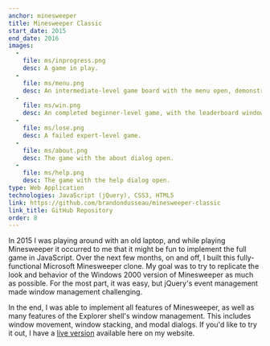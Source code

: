 ```yaml
---
anchor: minesweeper
title: Minesweeper Classic
start_date: 2015
end_date: 2016
images:
  -
    file: ms/inprogress.png
    desc: A game in play.
  -
    file: ms/menu.png
    desc: An intermediate-level game board with the menu open, demonstrating game options.
  -
    file: ms/win.png
    desc: An completed beginner-level game, with the leaderboard window open.
  -
    file: ms/lose.png
    desc: A failed expert-level game.
  -
    file: ms/about.png
    desc: The game with the about dialog open.
  -
    file: ms/help.png
    desc: The game with the help dialog open.
type: Web Application
technologies: JavaScript (jQuery), CSS3, HTML5
link: https://github.com/brandondusseau/minesweeper-classic
link_title: GitHub Repository
order: 8
---
```

In 2015 I was playing around with an old laptop, and while playing Minesweeper it occurred to me that it might
be fun to implement the full game in JavaScript. Over the next few months, on and off, I built this fully-functional
Microsoft Minesweeper clone. My goal was to try to replicate the look and behavior of the Windows 2000 version of Minesweeper as much as possible. For the most part, it was easy, but jQuery's event management made window management challenging.

In the end, I was able to implement all features of Minesweeper, as well as many features of the Explorer shell's
window management. This includes window movement, window stacking, and modal dialogs. If you'd like to try it out,
I have a [live version](/minesweeper) available here on my website.
